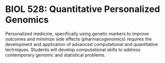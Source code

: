# BIOL 528: Quantitative Personalized Genomics

Personalized medicine, specifically using genetic markers to improve outcomes and minimize side effects (pharmacogenomics) requires the development and application of advanced computational and quantitative techniques. Students will develop computational skills to address contemporary genomic and statistical problems.